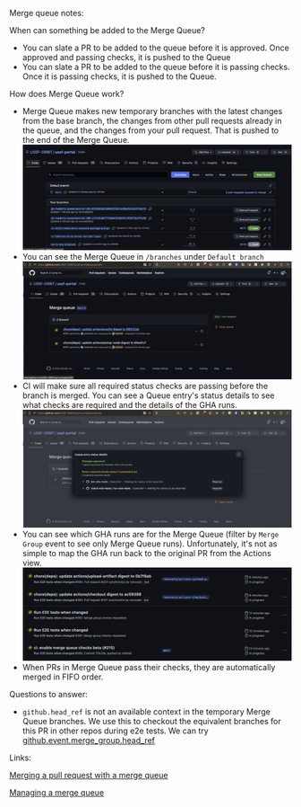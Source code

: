 Merge queue notes:

When can something be added to the Merge Queue?
- You can slate a PR to be added to the queue before it is approved. Once approved and passing checks, it is pushed to the Queue
- You can slate a PR to be added to the queue before it is passing checks. Once it is passing checks, it is pushed to the Queue.

How does Merge Queue work?
- Merge Queue makes new temporary branches with the latest changes from the base branch, the changes from other pull requests already in the queue, and the changes from your pull request. That is pushed to the end of the Merge Queue.![merge queue branchs](images/branches_merge_queue.png)
- You can see the Merge Queue in `/branches` under `Default branch`![merge queue main](images/merge_queue_main.png)
- CI will make sure all required status checks are passing before the branch is merged. You can see a Queue entry's status details to see what checks are required and the details of the GHA runs. ![merge queue status details](images/merge_queue_status_details.png)
- You can see which GHA runs are for the Merge Queue (filter by `Merge Group` event to see only Merge Queue runs). Unfortunately, it's not as simple to map the GHA run back to the original PR from the Actions view.
![merge queue checks](images/merge_queue_checks.png)
- When PRs in Merge Queue pass their checks, they are automatically merged in FIFO order.

Questions to answer:
- `github.head_ref` is not an available context in the temporary Merge Queue branches. We use this to checkout the equivalent branches for this PR in other repos during e2e tests. We can try [github.event.merge_group.head_ref](https://docs.github.com/en/webhooks-and-events/webhooks/webhook-events-and-payloads#merge_group)


Links:

[Merging a pull request with a merge queue](https://docs.github.com/en/pull-requests/collaborating-with-pull-requests/incorporating-changes-from-a-pull-request/merging-a-pull-request-with-a-merge-queue?tool=webui)

[Managing a merge queue](https://docs.github.com/en/repositories/configuring-branches-and-merges-in-your-repository/configuring-pull-request-merges/managing-a-merge-queue)

